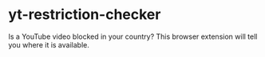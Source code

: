 # yt-restriction-checker
Is a YouTube video blocked in your country? This browser extension will tell you where it is available.

